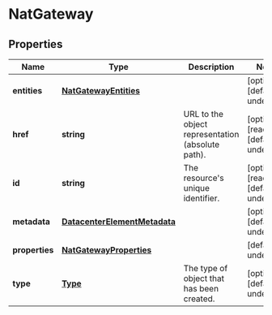 # NatGateway

## Properties
| Name | Type | Description | Notes |
| ------------ | ------------- | ------------- | ------------- |
| **entities** | [**NatGatewayEntities**](NatGatewayEntities.md) |  | [optional] [default to undefined] |
| **href** | **string** | URL to the object representation (absolute path). | [optional] [readonly] [default to undefined] |
| **id** | **string** | The resource\'s unique identifier. | [optional] [readonly] [default to undefined] |
| **metadata** | [**DatacenterElementMetadata**](DatacenterElementMetadata.md) |  | [optional] [default to undefined] |
| **properties** | [**NatGatewayProperties**](NatGatewayProperties.md) |  | [default to undefined] |
| **type** | [**Type**](Type.md) | The type of object that has been created. | [optional] [default to undefined] |



